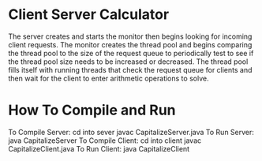 # Client Server Calculator
The server creates and starts the monitor then begins looking for incoming client
requests. The monitor creates the thread pool and begins comparing the thread pool to the size
of the request queue to periodically test to see if the thread pool size needs to be increased or
decreased. The thread pool fills itself with running threads that check the request queue for
clients and then wait for the client to enter arithmetic operations to solve.

# How To Compile and Run
To Compile Server: cd into sever
	    	   javac CapitalizeServer.java
To Run Server: java CapitalizeServer
To Compile Client: cd into client
		   javac CapitalizeClient.java
To Run Client: java CapitalizeClient

